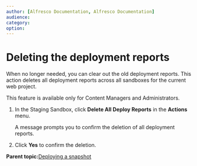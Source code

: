 ```yaml
---
author: [Alfresco Documentation, Alfresco Documentation]
audience: 
category: 
option: 
---
```


# Deleting the deployment reports

When no longer needed, you can clear out the old deployment reports. This action deletes all deployment reports across all sandboxes for the current web project.

This feature is available only for Content Managers and Administrators.

1.  In the Staging Sandbox, click **Delete All Deploy Reports** in the **Actions** menu.

    A message prompts you to confirm the deletion of all deployment reports.

2.  Click **Yes** to confirm the deletion.


**Parent topic:**[Deploying a snapshot](../tasks/tuh-wcm-deploy.md)

